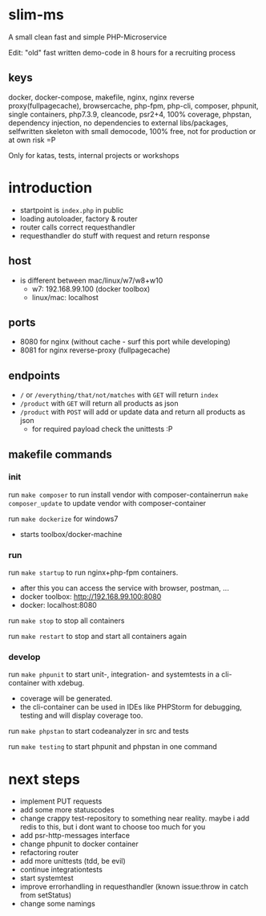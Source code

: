 # slim-ms
A small clean fast and simple PHP-Microservice

Edit: "old" fast written demo-code in 8 hours for a recruiting process

## keys
docker, docker-compose, makefile, nginx, nginx reverse proxy(fullpagecache), browsercache, php-fpm, php-cli, composer, phpunit, single containers, 
php7.3.9, cleancode, psr2+4, 100% coverage, phpstan, dependency injection, no dependencies to external libs/packages, 
selfwritten skeleton with small democode, 100% free, not for production or at own risk =P

Only for katas, tests, internal projects or workshops

# introduction

- startpoint is `index.php` in public
- loading autoloader, factory & router
- router calls correct requesthandler
- requesthandler do stuff with request and return response 

## host
- is different between mac/linux/w7/w8+w10
  - w7: 192.168.99.100 (docker toolbox)
  - linux/mac: localhost
   
## ports
- 8080 for nginx (without cache - surf this port while developing)
- 8081 for nginx reverse-proxy (fullpagecache)

## endpoints
- `/` or `/everything/that/not/matches` with `GET` will return `index` 
- `/product` with `GET` will return all products as json 
- `/product` with `POST` will add or update data and return all products as json
  - for required payload check the unittests :P 
  
## makefile commands

### init

run `make composer` to run install vendor with composer-containerrun `make composer_update` to  update vendor with composer-container

run `make dockerize` for windows7 
- starts toolbox/docker-machine

### run
run `make startup` to run nginx+php-fpm containers.
- after this you can access the service with browser, postman, ...
- docker toolbox: http://192.168.99.100:8080
- docker: localhost:8080

run `make stop` to stop all containers

run `make restart` to stop and start all containers again

### develop

run `make phpunit` to start unit-, integration- and systemtests in a cli-container with xdebug. 
- coverage will be generated.
- the cli-container can be used in IDEs like PHPStorm for debugging, testing and will display coverage too.

run `make phpstan` to start codeanalyzer in src and tests

run `make testing` to start phpunit and phpstan in one command


# next steps
- implement PUT requests 
- add some more statuscodes
- change crappy test-repository to something near reality. maybe i add redis to this, but i dont want to choose too much for you
- add psr-http-messages interface  
- change phpunit to docker container
- refactoring router
- add more unittests (tdd, be evil)
- continue integrationtests
- start systemtest
- improve errorhandling in requesthandler (known issue:throw in catch from setStatus)
- change some namings
